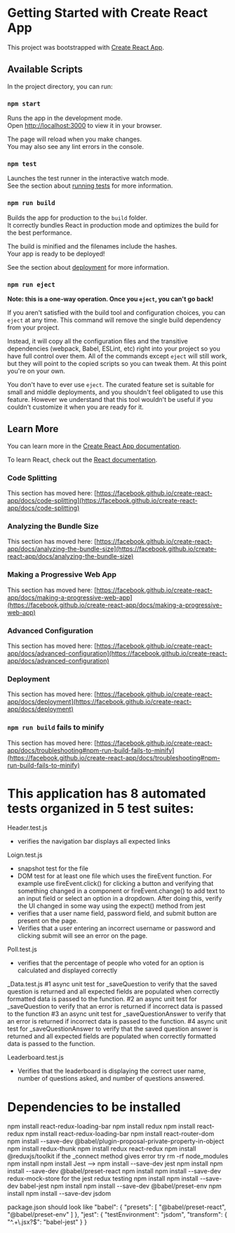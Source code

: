 # Getting Started with Create React App

This project was bootstrapped with [Create React App](https://github.com/facebook/create-react-app).

## Available Scripts

In the project directory, you can run:

### `npm start`

Runs the app in the development mode.\
Open [http://localhost:3000](http://localhost:3000) to view it in your browser.

The page will reload when you make changes.\
You may also see any lint errors in the console.

### `npm test`

Launches the test runner in the interactive watch mode.\
See the section about [running tests](https://facebook.github.io/create-react-app/docs/running-tests) for more information.

### `npm run build`

Builds the app for production to the `build` folder.\
It correctly bundles React in production mode and optimizes the build for the best performance.

The build is minified and the filenames include the hashes.\
Your app is ready to be deployed!

See the section about [deployment](https://facebook.github.io/create-react-app/docs/deployment) for more information.

### `npm run eject`

**Note: this is a one-way operation. Once you `eject`, you can't go back!**

If you aren't satisfied with the build tool and configuration choices, you can `eject` at any time. This command will remove the single build dependency from your project.

Instead, it will copy all the configuration files and the transitive dependencies (webpack, Babel, ESLint, etc) right into your project so you have full control over them. All of the commands except `eject` will still work, but they will point to the copied scripts so you can tweak them. At this point you're on your own.

You don't have to ever use `eject`. The curated feature set is suitable for small and middle deployments, and you shouldn't feel obligated to use this feature. However we understand that this tool wouldn't be useful if you couldn't customize it when you are ready for it.

## Learn More

You can learn more in the [Create React App documentation](https://facebook.github.io/create-react-app/docs/getting-started).

To learn React, check out the [React documentation](https://reactjs.org/).

### Code Splitting

This section has moved here: [https://facebook.github.io/create-react-app/docs/code-splitting](https://facebook.github.io/create-react-app/docs/code-splitting)

### Analyzing the Bundle Size

This section has moved here: [https://facebook.github.io/create-react-app/docs/analyzing-the-bundle-size](https://facebook.github.io/create-react-app/docs/analyzing-the-bundle-size)

### Making a Progressive Web App

This section has moved here: [https://facebook.github.io/create-react-app/docs/making-a-progressive-web-app](https://facebook.github.io/create-react-app/docs/making-a-progressive-web-app)

### Advanced Configuration

This section has moved here: [https://facebook.github.io/create-react-app/docs/advanced-configuration](https://facebook.github.io/create-react-app/docs/advanced-configuration)

### Deployment

This section has moved here: [https://facebook.github.io/create-react-app/docs/deployment](https://facebook.github.io/create-react-app/docs/deployment)

### `npm run build` fails to minify

This section has moved here: [https://facebook.github.io/create-react-app/docs/troubleshooting#npm-run-build-fails-to-minify](https://facebook.github.io/create-react-app/docs/troubleshooting#npm-run-build-fails-to-minify)

# This application has 8 automated tests organized in 5 test suites:
Header.test.js
- verifies the navigation bar displays all expected links

Loign.test.js
- snapshot test for the file
- DOM test for at least one file which uses the fireEvent function. For example use fireEvent.click() for clicking a button and verifying that something changed in a component or fireEvent.change() to add text to an input field or select an option in a dropdown. After doing this, verify the UI changed in some way using the expect() method from jest
- verifies that a user name field, password field, and submit button are present on the page.
- Verifies that a user entering an incorrect username or password and clicking submit will see an error on the page.


Poll.test.js
- verifies that the percentage of people who voted for an option is calculated and displayed correctly

_Data.test.js
#1 async unit test for _saveQuestion to verify that the saved question is returned and all expected fields are populated when correctly formatted data is passed to the function.
#2 an async unit test for _saveQuestion to verify that an error is returned if incorrect data is passed to the function
#3 an async unit test for _saveQuestionAnswer to verify that an error is returned if incorrect data is passed to the function.
#4 async unit test for _saveQuestionAnswer to verify that the saved question answer is returned and all expected fields are populated when correctly formatted data is passed to the function.

Leaderboard.test.js
- Verifies that the leaderboard is displaying the correct user name, number of questions asked, and number of questions answered.


# Dependencies to be installed
npm install react-redux-loading-bar
npm install redux
npm install react-redux
npm install react-redux-loading-bar
npm install react-router-dom
npm install --save-dev @babel/plugin-proposal-private-property-in-object
npm install redux-thunk
npm install redux react-redux
npm install @reduxjs/toolkit
if the _connect method gives error try
    rm -rf node_modules
    npm install
npm install Jest --> npm install --save-dev jest
npm install npm install --save-dev @babel/preset-react
npm install npm install --save-dev redux-mock-store for the jest redux testing
npm install npm install --save-dev babel-jest
npm install npm install --save-dev @babel/preset-env
npm install npm install --save-dev jsdom

package.json should look like
"babel": {
    "presets": [
      "@babel/preset-react",
      "@babel/preset-env"
    ]
  },
  "jest": {
    "testEnvironment": "jsdom",
    "transform": {
      "^.+\\.jsx?$": "babel-jest"
    }
  }
